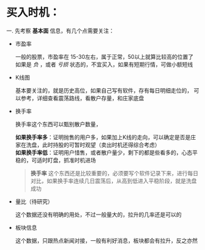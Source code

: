 # 买入时机：
一. 先考察 **基本面** 信息，有几个点需要关注：
- 市盈率

    一般的股票，市盈率在 15-30左右，属于正常，50以上就算比较高的位置了
如果是 *负* ，或者 *亏损* 状态的，不宜买入，如果有短期行情，可做小额短线

- K线图

    基本要关注的，就是历史高位，如果自己写有软件，存有每日明细走位的，
可以参考，详细查看震荡路线，看散户存量，和庄家底盘

- 换手率

    换手率这个东西可以甄别散户数量，
    
    **如果换手率多**：证明抛售的用户多，如果加上K线的走向，可以确定是否是庄家在洗盘，此时持股的可暂时观望（卖出时机还得综合考虑）  
    **如果换手率低**：证明用户惜售，或者散户量少，剩下的都是些看多的，心态平稳的，可适时盯盘，抓准时机进场

    > **换手率** 这个东西还是比较重要的，必须要写个软件记录下来，进行每日对比，如果换手率连续几日震荡后，从高到低进入平稳阶段，就是洗盘成功

- 量比（待研究）
    
    这个数据还没有明确的用处，不过一般量大的，拉升的几率还是可以的

- 板块信息

    这个数据，只跟热点新闻对接，一般有利好消息，板块都会有拉升，反之亦然
    
